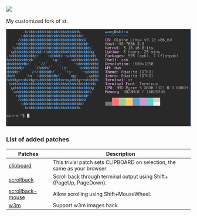 ![](https://st.suckless/st.svg)

My customized fork of st.

![](screenshot.png)

### List of added patches ### 

   Patches    | Description
------------- | -------------
[clipboard](https://st.suckless.org/patches/clipboard/) | This trivial patch sets CLIPBOARD on selection, the same as your browser.
[scrollback](https://st.suckless.org/patches/scrollback)  | Scroll back through terminal output using Shift+{PageUp, PageDown}.
[scrollback-mouse](https://st.suckless.org/patches/scrollback) | Allow scrolling using Shift+MouseWheel.
[w3m](https://st.suckless.org/patches/w3m/)        | Support w3m images hack.

